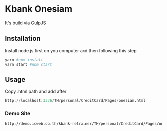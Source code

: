# Kbank Onesiam

It's build via GulpJS

## Installation

Install node.js first on you computer and then following this step

```bash
yarn #npm install
yarn start #npm start
```

## Usage
Copy .html path and add after 

```python
http://localhost:3336/TH/personal/CreditCard/Pages/onesiam.html
```

### Demo Site 
```bash
http://demo.icweb.co.th/kbank-retrainer/TH/personal/CreditCard/Pages/onesiam.html
```